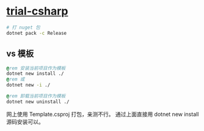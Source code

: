 # [trial-csharp](https://github.com/chaosannals/trial-csharp)

```bash
# 打 nuget 包
dotnet pack -c Release
```

## vs 模板

```bat
@rem 安装当前项目作为模板
dotnet new install ./
@rem 或
dotnet new -i ./

@rem 卸载当前项目作为模板
dotnet new uninstall ./
```

网上使用 Template.csproj 打包，亲测不行。
通过上面直接用 dotnet new install 源码安装可以。
